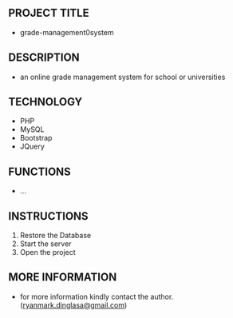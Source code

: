 ## PROJECT TITLE
-  grade-management0system

## DESCRIPTION
- an online grade management system for school or universities

## TECHNOLOGY
- PHP
- MySQL
- Bootstrap
- JQuery

## FUNCTIONS
- ...
  
## INSTRUCTIONS
1. Restore the Database
2. Start the server
3. Open the project

## MORE INFORMATION
- for more information kindly contact the author. (ryanmark.dinglasa@gmail.com)

  

